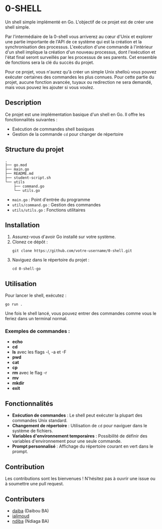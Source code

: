 # 0-SHELL

Un shell simple implémenté en Go.
L'objectif de ce projet est de créer une shell simple.

Par l'intermédiaire de la 0-shell vous arriverez au cœur d'Unix et explorer une partie importante de l'API de ce système qui est la création et la synchronisation des processus. L'exécution d'une commande à l'intérieur d'un shell implique la création d'un nouveau processus, dont l'exécution et l'état final seront surveillés par les processus de ses parents. Cet ensemble de fonctions sera la clé du succès du projet.

Pour ce projet, vous n'aurez qu'à créer un simple Unix shelloù vous pouvez exécuter certaines des commandes les plus connues. Pour cette partie du projet, aucune fonction avancée, tuyaux ou redirection ne sera demandé, mais vous pouvez les ajouter si vous voulez.

## Description

Ce projet est une implémentation basique d'un shell en Go. Il offre les fonctionnalités suivantes :

- Exécution de commandes shell basiques
- Gestion de la commande `cd` pour changer de répertoire

## Structure du projet

```
.
├── go.mod
├── main.go
├── README.md
├── student-script.sh
└── utils
    ├── command.go
    └── utils.go
```

- `main.go` : Point d'entrée du programme
- `utils/command.go` : Gestion des commandes
- `utils/utils.go` : Fonctions utilitaires

## Installation

1. Assurez-vous d'avoir Go installé sur votre système.
2. Clonez ce dépôt :
   ```
   git clone https://github.com/votre-username/0-shell.git
   ```
3. Naviguez dans le répertoire du projet :
   ```
   cd 0-shell-go
   ```

## Utilisation

Pour lancer le shell, exécutez :

```
go run .
```

Une fois le shell lancé, vous pouvez entrer des commandes comme vous le feriez dans un terminal normal.

### Exemples de commandes :


- **echo**
- **cd**
- **ls** avec les flags -l, -a et -F
- **pwd**
- **cat**
- **cp**
- **rm** avec le  flag -r
- **mv**
- **mkdir**
- **exit**


## Fonctionnalités

- **Exécution de commandes** : Le shell peut exécuter la plupart des commandes Unix standard.
- **Changement de répertoire** : Utilisation de `cd` pour naviguer dans le système de fichiers.
- **Variables d'environnement temporaires** : Possibilité de définir des variables d'environnement pour une seule commande.
- **Prompt personnalisé** : Affichage du répertoire courant en vert dans le prompt.

## Contribution

Les contributions sont les bienvenues ! N'hésitez pas à ouvrir une issue ou à soumettre une pull request.

## Contributers
- [daiba](https://learn.zone01dakar.sn/git/daiba) (Daibou BA)
- [ialimoud](https://learn.zone01dakar.sn/git/ialimoud) 
- [ndiba](https://learn.zone01dakar.sn/git/ndiba) (Ndiaga BA)